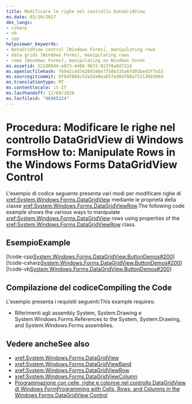 ```yaml
---
title: Modificare le righe nel controllo DataGridView
ms.date: 03/30/2017
dev_langs:
- csharp
- vb
- cpp
helpviewer_keywords:
- DataGridView control [Windows Forms], manipulating rows
- data grids [Windows Forms], manipulating rows
- rows [Windows Forms], manipulating on Windows Forms
ms.assetid: 522d8944-e073-4488-9673-923f0a8d7214
ms.openlocfilehash: f6942c4d74269348e7758b335a6fd93bed3ffa53
ms.sourcegitcommit: 9f6df084c53a3da0ea657ed0d708a72213683084
ms.translationtype: MT
ms.contentlocale: it-IT
ms.lasthandoff: 12/09/2020
ms.locfileid: "96965224"
---
```

# <a name="how-to-manipulate-rows-in-the-windows-forms-datagridview-control"></a><span data-ttu-id="ea49b-102">Procedura: Modificare le righe nel controllo DataGridView di Windows Forms</span><span class="sxs-lookup"><span data-stu-id="ea49b-102">How to: Manipulate Rows in the Windows Forms DataGridView Control</span></span>
<span data-ttu-id="ea49b-103">L'esempio di codice seguente presenta vari modi per modificare righe di <xref:System.Windows.Forms.DataGridView> mediante le proprietà della classe <xref:System.Windows.Forms.DataGridViewRow>.</span><span class="sxs-lookup"><span data-stu-id="ea49b-103">The following code example shows the various ways to manipulate <xref:System.Windows.Forms.DataGridView> rows using properties of the <xref:System.Windows.Forms.DataGridViewRow> class.</span></span>  
  
## <a name="example"></a><span data-ttu-id="ea49b-104">Esempio</span><span class="sxs-lookup"><span data-stu-id="ea49b-104">Example</span></span>  
 [!code-cpp[System.Windows.Forms.DataGridView.ButtonDemos#200](~/samples/snippets/cpp/VS_Snippets_Winforms/System.Windows.Forms.DataGridView.ButtonDemos/CPP/DataGridViewRowDemo.cpp#200)]
 [!code-csharp[System.Windows.Forms.DataGridView.ButtonDemos#200](~/samples/snippets/csharp/VS_Snippets_Winforms/System.Windows.Forms.DataGridView.ButtonDemos/CS/DataGridViewRowDemo.cs#200)]
 [!code-vb[System.Windows.Forms.DataGridView.ButtonDemos#200](~/samples/snippets/visualbasic/VS_Snippets_Winforms/System.Windows.Forms.DataGridView.ButtonDemos/VB/datagridviewrowdemo.vb#200)]  
  
## <a name="compiling-the-code"></a><span data-ttu-id="ea49b-105">Compilazione del codice</span><span class="sxs-lookup"><span data-stu-id="ea49b-105">Compiling the Code</span></span>  
 <span data-ttu-id="ea49b-106">L'esempio presenta i requisiti seguenti:</span><span class="sxs-lookup"><span data-stu-id="ea49b-106">This example requires:</span></span>  
  
- <span data-ttu-id="ea49b-107">Riferimenti agli assembly System, System.Drawing e System.Windows.Forms.</span><span class="sxs-lookup"><span data-stu-id="ea49b-107">References to the System, System.Drawing, and System.Windows.Forms assemblies.</span></span>  
  
## <a name="see-also"></a><span data-ttu-id="ea49b-108">Vedere anche</span><span class="sxs-lookup"><span data-stu-id="ea49b-108">See also</span></span>

- <xref:System.Windows.Forms.DataGridView>
- <xref:System.Windows.Forms.DataGridViewBand>
- <xref:System.Windows.Forms.DataGridViewRow>
- <xref:System.Windows.Forms.DataGridViewColumn>
- [<span data-ttu-id="ea49b-109">Programmazione con celle, righe e colonne nel controllo DataGridView di Windows Form</span><span class="sxs-lookup"><span data-stu-id="ea49b-109">Programming with Cells, Rows, and Columns in the Windows Forms DataGridView Control</span></span>](programming-with-cells-rows-and-columns-in-the-datagrid.md)
